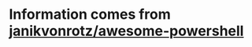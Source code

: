 # Information comes from [janikvonrotz/awesome-powershell](https://github.com/janikvonrotz/awesome-powershell)

